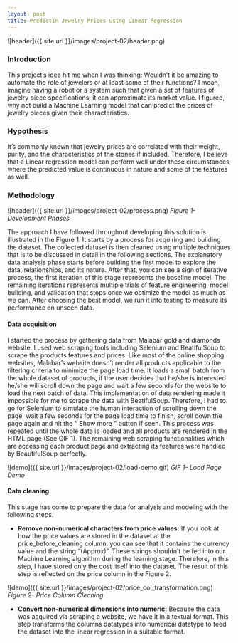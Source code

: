 ```yaml
---
layout: post
title: Predictin Jewelry Prices using Linear Regression
---
```


![header]({{ site.url }}/images/project-02/header.png)

### Introduction
This project’s idea hit me when I was thinking: Wouldn’t it be amazing to automate the role of jewelers or at least some of their functions? I mean, imagine having a robot or a system such that given a set of features of jewelry piece specifications, it can approximate its market value. I figured, why not build a Machine Learning model that can predict the prices of jewelry pieces given their characteristics. 


### Hypothesis 
It’s commonly known that jewelry prices are correlated with their weight, purity, and the characteristics of the stones if included. Therefore, I believe that a Linear regression model can perform well under these circumstances where the predicted value is continuous in nature and some of the features as well. 

### Methodology 
![header]({{ site.url }}/images/project-02/process.png)
*Figure 1- Development Phases*


The approach I have followed throughout developing this solution is illustrated in the Figure 1. It starts by a process for acquiring and building the dataset. The collected dataset is then cleaned using multiple techniques that is to be discussed in detail in the following sections. The explanatory data analysis phase starts before building the first model to explore the data, relationships, and its nature. After that, you can see a sign of iterative process, the first iteration of this stage represents the baseline model. The remaining iterations represents multiple trials of feature engineering, model building, and validation that stops once we optimize the model as much as we can. After choosing the best model, we run it into testing to measure its performance on unseen data.

#### Data acquisition 
 I started the process by gathering data from Malabar gold and diamonds website. I used web scraping tools including Selenium and BeatifulSoup to scrape the products features and prices. Like most of the online shopping websites, Malabar’s website doesn’t render all products applicable to the filtering criteria to minimize the page load time. It loads a small batch from the whole dataset of products, if the user decides that he/she is interested he/she will scroll down the page and wait a few seconds for the website to load the next batch of data. This implementation of data rendering made it impossible for me to scrape the data with BeatifulSoup. Therefore, I had to go for Selenium to simulate the human interaction of scrolling down the page, wait a few seconds for the page load time to finish, scroll down the page again and hit the “ Show more ” button if seen. This process was repeated until the whole data is loaded and all products are rendered in the HTML page (See GIF 1). The remaining web scraping functionalities which are accessing each product page and extracting its features were handled by BeautifulSoup perfectly. 

 ![demo]({{ site.url }}/images/project-02/load-demo.gif)
 *GIF 1- Load Page Demo*

#### Data cleaning
This stage has come to prepare the data for analysis and modeling with the following steps.
* __Remove non-numerical characters from price values:__
 If you look at how the price values are stored in the dataset at the price_before_cleaning column, you can see that it contains the currency value and the string “(Approx)”. These strings shouldn’t be fed into our Machine Learning algorithm during the learning stage. Therefore, in this step, I have stored only the cost itself into the dataset. The result of this step is reflected on the price column in the Figure 2.

 ![demo]({{ site.url }}/images/project-02/price_col_transformation.png)
 *Figure 2- Price Column Cleaning*

 * __Convert non-numerical dimensions into numeric:__
 Because the data was acquired via scraping a website, we have it in a textual format. This step transforms the columns datatypes into numerical datatype to feed the dataset into the linear regression in a suitable format. 

